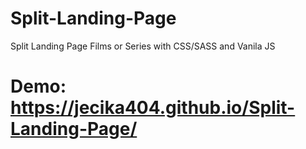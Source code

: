 # Split-Landing-Page
Split Landing Page Films or Series with CSS/SASS and Vanila JS

# Demo: https://jecika404.github.io/Split-Landing-Page/
